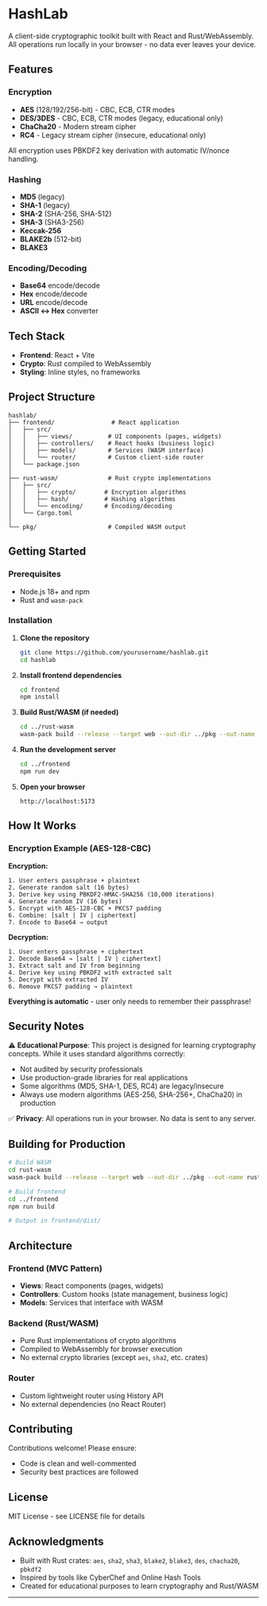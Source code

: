 # HashLab

A client-side cryptographic toolkit built with React and Rust/WebAssembly. All operations run locally in your browser - no data ever leaves your device.

## Features

###  Encryption
- **AES** (128/192/256-bit) - CBC, ECB, CTR modes
- **DES/3DES** - CBC, ECB, CTR modes (legacy, educational only)
- **ChaCha20** - Modern stream cipher
- **RC4** - Legacy stream cipher (insecure, educational only)

All encryption uses PBKDF2 key derivation with automatic IV/nonce handling.

###  Hashing
- **MD5** (legacy)
- **SHA-1** (legacy)
- **SHA-2** (SHA-256, SHA-512)
- **SHA-3** (SHA3-256)
- **Keccak-256**
- **BLAKE2b** (512-bit)
- **BLAKE3**

###  Encoding/Decoding
- **Base64** encode/decode
- **Hex** encode/decode
- **URL** encode/decode
- **ASCII ↔ Hex** converter

## Tech Stack

- **Frontend**: React + Vite
- **Crypto**: Rust compiled to WebAssembly
- **Styling**: Inline styles, no frameworks

## Project Structure

```
hashlab/
├── frontend/                # React application
│   ├── src/
│   │   ├── views/          # UI components (pages, widgets)
│   │   ├── controllers/    # React hooks (business logic)
│   │   ├── models/         # Services (WASM interface)
│   │   └── router/         # Custom client-side router
│   └── package.json
│
├── rust-wasm/              # Rust crypto implementations
│   ├── src/
│   │   ├── crypto/        # Encryption algorithms
│   │   ├── hash/          # Hashing algorithms
│   │   └── encoding/      # Encoding/decoding
│   └── Cargo.toml
│
└── pkg/                    # Compiled WASM output
```

## Getting Started

### Prerequisites
- Node.js 18+ and npm
- Rust and `wasm-pack`

### Installation

1. **Clone the repository**
   ```bash
   git clone https://github.com/yourusername/hashlab.git
   cd hashlab
   ```

2. **Install frontend dependencies**
   ```bash
   cd frontend
   npm install
   ```

3. **Build Rust/WASM (if needed)**
   ```bash
   cd ../rust-wasm
   wasm-pack build --release --target web --out-dir ../pkg --out-name rust_wasm
   ```

4. **Run the development server**
   ```bash
   cd ../frontend
   npm run dev
   ```

5. **Open your browser**
   ```
   http://localhost:5173
   ```

## How It Works

### Encryption Example (AES-128-CBC)

**Encryption:**
```
1. User enters passphrase + plaintext
2. Generate random salt (16 bytes)
3. Derive key using PBKDF2-HMAC-SHA256 (10,000 iterations)
4. Generate random IV (16 bytes)
5. Encrypt with AES-128-CBC + PKCS7 padding
6. Combine: [salt | IV | ciphertext]
7. Encode to Base64 → output
```

**Decryption:**
```
1. User enters passphrase + ciphertext
2. Decode Base64 → [salt | IV | ciphertext]
3. Extract salt and IV from beginning
4. Derive key using PBKDF2 with extracted salt
5. Decrypt with extracted IV
6. Remove PKCS7 padding → plaintext
```

**Everything is automatic** - user only needs to remember their passphrase!

## Security Notes

⚠️ **Educational Purpose**: This project is designed for learning cryptography concepts. While it uses standard algorithms correctly:

- Not audited by security professionals
- Use production-grade libraries for real applications
- Some algorithms (MD5, SHA-1, DES, RC4) are legacy/insecure
- Always use modern algorithms (AES-256, SHA-256+, ChaCha20) in production

✅ **Privacy**: All operations run in your browser. No data is sent to any server.

## Building for Production

```bash
# Build WASM
cd rust-wasm
wasm-pack build --release --target web --out-dir ../pkg --out-name rust_wasm

# Build frontend
cd ../frontend
npm run build

# Output in frontend/dist/
```

## Architecture

### Frontend (MVC Pattern)
- **Views**: React components (pages, widgets)
- **Controllers**: Custom hooks (state management, business logic)
- **Models**: Services that interface with WASM

### Backend (Rust/WASM)
- Pure Rust implementations of crypto algorithms
- Compiled to WebAssembly for browser execution
- No external crypto libraries (except `aes`, `sha2`, etc. crates)

### Router
- Custom lightweight router using History API
- No external dependencies (no React Router)

## Contributing

Contributions welcome! Please ensure:
- Code is clean and well-commented
- Security best practices are followed

## License

MIT License - see LICENSE file for details

## Acknowledgments

- Built with Rust crates: `aes`, `sha2`, `sha3`, `blake2`, `blake3`, `des`, `chacha20`, `pbkdf2`
- Inspired by tools like CyberChef and Online Hash Tools
- Created for educational purposes to learn cryptography and Rust/WASM

---



